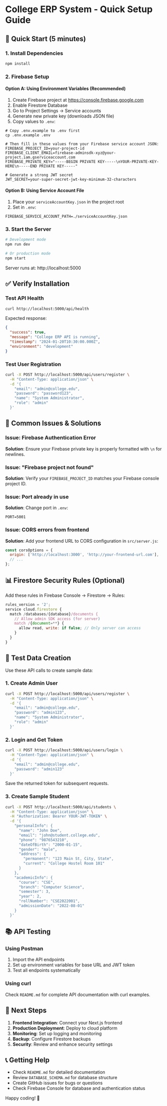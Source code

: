 # College ERP System - Quick Setup Guide

## 🚀 Quick Start (5 minutes)

### 1. Install Dependencies
```bash
npm install
```

### 2. Firebase Setup

#### Option A: Using Environment Variables (Recommended)
1. Create Firebase project at https://console.firebase.google.com
2. Enable Firestore Database
3. Go to Project Settings → Service accounts
4. Generate new private key (downloads JSON file)
5. Copy values to `.env`:

```env
# Copy .env.example to .env first
cp .env.example .env

# Then fill in these values from your Firebase service account JSON:
FIREBASE_PROJECT_ID=your-project-id
FIREBASE_CLIENT_EMAIL=firebase-adminsdk-xyz@your-project.iam.gserviceaccount.com
FIREBASE_PRIVATE_KEY="-----BEGIN PRIVATE KEY-----\nYOUR-PRIVATE-KEY-HERE\n-----END PRIVATE KEY-----"

# Generate a strong JWT secret
JWT_SECRET=your-super-secret-jwt-key-minimum-32-characters
```

#### Option B: Using Service Account File
1. Place your `serviceAccountKey.json` in the project root
2. Set in `.env`:
```env
FIREBASE_SERVICE_ACCOUNT_PATH=./serviceAccountKey.json
```

### 3. Start the Server
```bash
# Development mode
npm run dev

# Or production mode
npm start
```

Server runs at: http://localhost:5000

## ✅ Verify Installation

### Test API Health
```bash
curl http://localhost:5000/api/health
```

Expected response:
```json
{
  "success": true,
  "message": "College ERP API is running",
  "timestamp": "2024-01-20T10:30:00.000Z",
  "environment": "development"
}
```

### Test User Registration
```bash
curl -X POST http://localhost:5000/api/users/register \
  -H "Content-Type: application/json" \
  -d '{
    "email": "admin@college.edu",
    "password": "password123",
    "name": "System Administrator",
    "role": "admin"
  }'
```

## 🔧 Common Issues & Solutions

### Issue: Firebase Authentication Error
**Solution**: Ensure your Firebase private key is properly formatted with `\n` for newlines.

### Issue: "Firebase project not found"
**Solution**: Verify your `FIREBASE_PROJECT_ID` matches your Firebase console project ID.

### Issue: Port already in use
**Solution**: Change port in `.env`:
```env
PORT=5001
```

### Issue: CORS errors from frontend
**Solution**: Add your frontend URL to CORS configuration in `src/server.js`:
```javascript
const corsOptions = {
  origin: ['http://localhost:3000', 'http://your-frontend-url.com'],
  // ...
};
```

## 📊 Firestore Security Rules (Optional)

Add these rules in Firebase Console → Firestore → Rules:

```javascript
rules_version = '2';
service cloud.firestore {
  match /databases/{database}/documents {
    // Allow admin SDK access (for server)
    match /{document=**} {
      allow read, write: if false; // Only server can access
    }
  }
}
```

## 🧪 Test Data Creation

Use these API calls to create sample data:

### 1. Create Admin User
```bash
curl -X POST http://localhost:5000/api/users/register \
  -H "Content-Type: application/json" \
  -d '{
    "email": "admin@college.edu",
    "password": "admin123",
    "name": "System Administrator",
    "role": "admin"
  }'
```

### 2. Login and Get Token
```bash
curl -X POST http://localhost:5000/api/users/login \
  -H "Content-Type: application/json" \
  -d '{
    "email": "admin@college.edu",
    "password": "admin123"
  }'
```

Save the returned token for subsequent requests.

### 3. Create Sample Student
```bash
curl -X POST http://localhost:5000/api/students \
  -H "Content-Type: application/json" \
  -H "Authorization: Bearer YOUR-JWT-TOKEN" \
  -d '{
    "personalInfo": {
      "name": "John Doe",
      "email": "john@student.college.edu",
      "phone": "9876543210",
      "dateOfBirth": "2000-01-15",
      "gender": "male",
      "address": {
        "permanent": "123 Main St, City, State",
        "current": "College Hostel Room 101"
      }
    },
    "academicInfo": {
      "course": "CSE",
      "branch": "Computer Science",
      "semester": 3,
      "year": 2,
      "rollNumber": "CSE2022001",
      "admissionDate": "2022-08-01"
    }
  }'
```

## 📚 API Testing

### Using Postman
1. Import the API endpoints
2. Set up environment variables for base URL and JWT token
3. Test all endpoints systematically

### Using curl
Check `README.md` for complete API documentation with curl examples.

## 🎯 Next Steps

1. **Frontend Integration**: Connect your Next.js frontend
2. **Production Deployment**: Deploy to cloud platform
3. **Monitoring**: Set up logging and monitoring
4. **Backup**: Configure Firestore backups
5. **Security**: Review and enhance security settings

## 📞 Getting Help

- Check `README.md` for detailed documentation
- Review `DATABASE_SCHEMA.md` for database structure
- Create GitHub issues for bugs or questions
- Check Firebase Console for database and authentication status

Happy coding! 🚀